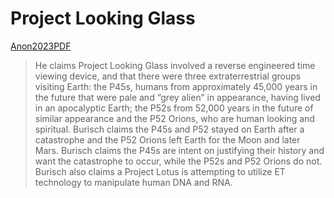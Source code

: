 # Project Looking Glass

[Anon2023PDF](https://archive.org/details/anon_pdf_from_markdown)
> He claims Project Looking Glass involved a reverse engineered time viewing device, and that there were three extraterrestrial groups visiting Earth: the P45s, humans from approximately 45,000 years in the future that were pale and “grey alien” in appearance, having lived in an apocalyptic Earth; the P52s
> from 52,000 years in the future of similar appearance and the P52 Orions, who are human looking and spiritual. Burisch claims the P45s and P52 stayed on Earth after a catastrophe and the P52 Orions left Earth for the Moon and later Mars. Burisch claims the P45s are intent on justifying their history and want
> the catastrophe to occur, while the P52s and P52 Orions do not. Burisch also claims a Project Lotus is attempting to utilize ET technology to manipulate human DNA and RNA.
